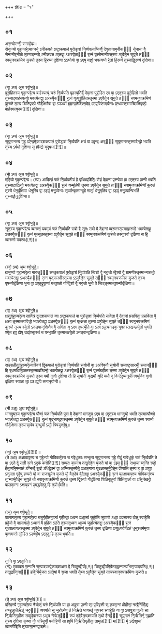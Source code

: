 +++
title = "१"

+++
## ०१
अर᳘ण्योरग्नी᳘ समारो᳘ह्य॥  
सेना᳘न्यो गृहा᳘न्परे᳘त्याग्नये᳘ ऽनीकवते ऽष्टा᳘कपालं पुरोडा᳘शं नि᳘र्व्वपत्यग्निर्व्वै᳘ देव᳘तानाम᳘नीकᳫँ᳭ से᳘नाया वै᳘ सेनानीर᳘नीकं त᳘स्मादग्नये᳘ ऽनीकवत ऽएतद्वा᳘ ऽअस्यै᳘कᳫँ᳭ र᳘त्नं य᳘त्सेनानीस्त᳘स्मा ऽए᳘वैते᳘न सूय᳘ते तᳫँ᳭ स्वम᳘नपक्रमिणं कुरुते त᳘स्य हि᳘रण्यं द᳘क्षिणा ऽऽग्नेयो वा᳘ ऽएष᳘ यज्ञो᳘ भवत्यग्ने रे᳘तो हि᳘रण्यं त᳘स्माद्धि᳘रण्यं द᳘क्षिणा॥  
## ०२
(णा᳘ ऽथ) अ᳘थ श्वो᳘भूते᳘॥  
पुरो᳘हितस्य गृहा᳘न्परे᳘त्य बार्हस्पत्यं᳘ चरुं नि᳘र्व्वपति बृ᳘हस्प᳘तिर्वै᳘ देवा᳘नां पुरो᳘हित एष वा᳘ ऽएत᳘स्य पुरो᳘हितो भवति त᳘स्माद्बार्हस्पत्यो᳘ भवत्येतद्वा᳘ ऽअस्यै᳘कᳫँ᳭ र᳘त्नं य᳘त्पुरो᳘हितस्त᳘स्मा ऽए᳘वैते᳘न सूय᳘ते तᳫँ᳭ स्वमन᳘पक्रमिणं कुरुते त᳘स्य शितिपृष्ठो गौर्द᳘क्षिणैषा वा᳘ ऽऊर्ध्वा बृ᳘हस्प᳘तेर्दिक्त᳘देष᳘ ऽउप᳘रिष्टादर्यम्णः प᳘न्थास्त᳘स्माच्छितिपृष्ठो᳘ बार्हस्पत्य᳘स्य[[!!]] द᳘क्षिणा॥  
## ०३
(णा᳘ ऽथ) अ᳘थ श्वो᳘भूते᳘॥  
सूय᳘मानस्य गृह᳘ ऽऐन्द्रमे᳘कादशकपालं पुरोडा᳘शं नि᳘र्व्वपति क्षत्रं वा ऽइ᳘न्द्रः क्षत्र᳘ᳫँ᳘ सूय᳘मानस्त᳘स्मादैन्द्रो᳘ भवति त᳘स्य ऽर्षभो द᳘क्षिणा स᳘ ह्यैन्द्रो य᳘दृषभः[[!!]]॥  
## ०४
(भो᳘ ऽथ) अ᳘थ श्वो᳘भूते᳘॥  
म᳘हिष्यै गृहा᳘न्परे᳘त्य। (त्या) आदित्यं᳘ चरुं नि᳘र्व्वपतीयं वै᳘ पृथिव्य᳘दितिः᳘ सेयं᳘ देवा᳘नां प᳘त्न्येषा वा᳘ ऽएत᳘स्य प᳘त्नी भवति त᳘स्मादादित्यो᳘ भवत्येतद्वा᳘ ऽअस्यै᳘कᳫँ᳭ र᳘त्नं यन्म᳘हिषी त᳘स्या ऽए᳘वैते᳘न सूय᳘ते ताᳫँ᳭ स्वाम᳘नपक्रमिणीं कुरुते त᳘स्यै धेनुर्द᳘क्षिणा धेनु᳘रिव वा᳘ ऽइयं᳘ मनु᳘ष्येभ्यः स᳘र्व्वान्का᳘मान्दुहे माता᳘ धेनु᳘र्मा᳘तेव वा᳘ ऽइयं᳘ मनु᳘ष्यान्बिभर्ति त᳘स्माद्धेनुर्द᳘क्षिणा॥  
## ०५
(णा᳘ ऽथ) अ᳘थ श्वो᳘भूते᳘॥  
सूत᳘स्य गृहा᳘न्परे᳘त्य व्वारुणं᳘ यवम᳘यं चरुं नि᳘र्व्वपति सवो वै᳘ सूतः᳘ सवो वै᳘ देवा᳘नां व्व᳘रुणस्त᳘स्माद्वारुणो᳘ भवत्येतद्वा᳘ ऽअस्यै᳘कᳫँ᳭ र᳘त्नं य᳘त्सूतस्त᳘स्मा ऽए᳘वैते᳘न सूय᳘ते तᳫँ᳭ स्वम᳘नपक्रमिणं कुरुते तस्या᳘श्वो द᳘क्षिणा स हि᳘ व्वारुणो यदश्वः[[!!]]॥  
## ०६
(श्वो᳘ ऽथ) अ᳘थ श्वो᳘भूते᳘॥  
ग्राम᳘ण्यो गृहा᳘न्परे᳘त्य मारुत᳘ᳫँ᳘ सप्त᳘कपालं पुरोडा᳘शं नि᳘र्व्वपति व्विशो वै᳘ मरु᳘तो व्वै᳘श्यो वै᳘ ग्रामणीस्त᳘स्मान्मारुतो᳘ भवत्येतद्वा᳘ ऽअस्यै᳘कᳫँ᳭ र᳘त्नं य᳘द्ग्रामणीस्त᳘स्मा ऽऽए᳘वैते᳘न सूय᳘ते तᳫँ᳭ स्वम᳘नपक्रमिणं कुरुते त᳘स्य पृ᳘षन्गौर्द᳘क्षिणा भूमा वा᳘ ऽएत᳘द्रूपा᳘णां यत्पृ᳘षतो गोर्व्वि᳘शो वै᳘ मरु᳘तो भू᳘मो वै व्विट्त᳘स्मात्पृ᳘षन्गौर्द᳘क्षिणा॥  
## ०७
(णा᳘ ऽथ) अ᳘थ श्वो᳘भूते᳘॥  
क्षत्तु᳘र्गृहा᳘न्परे᳘त्य सावित्रं द्वा᳘दशकपालं व्वा ऽष्टा᳘कपालं वा पुरोडा᳘शं नि᳘र्व्वपति सविता वै᳘ देवा᳘नां प्रसविता᳘ प्रसविता वै᳘ क्षत्ता त᳘स्मात्सावित्रो᳘ भवत्येतद्वा᳘ ऽअस्यै᳘कᳫँ᳭ र᳘त्नं य᳘त्क्षत्ता त᳘स्मा ऽए᳘वैते᳘न सूय᳘ते तᳫँ᳭ स्वम᳘नपक्रमिणं कुरुते त᳘स्य श्ये᳘तो ऽनड्वान्द᳘क्षिणैष वै᳘ सविता य᳘ ऽएष त᳘पत्ये᳘ति वा᳘ ऽएष ऽए᳘त्यनड्वा᳘न्युक्तस्तद्यच्छ्ये᳘तो भ᳘वति श्ये᳘त इव᳘ ह्येष᳘ उद्यंश्चा᳘स्तं च यन्भ᳘वति त᳘स्माच्छ्ये᳘तो ऽनड्वान्द᳘क्षिणा॥  
## ०८
(णा᳘ ऽथ) अ᳘थ श्वो᳘भूते᳘॥  
सङ्ग्रहीतु᳘र्गृहा᳘न्परे᳘त्याश्विनं द्वि᳘कपालं पुरोडा᳘शं नि᳘र्व्वपति स᳘योनी वा᳘ ऽअश्वि᳘नौ स᳘योनी सव्यष्टृसारथी᳘ समानᳫँ᳭ हि र᳘थमधिति᳘ष्ठतस्त᳘स्मादश्विनो᳘ भवत्येतद्वा᳘ ऽअस्यै᳘कᳫँ᳭ र᳘त्नं य᳘त्संग्रहीता त᳘स्मा ऽए᳘वैते᳘न सूय᳘ते तᳫँ᳭ स्वम᳘नपक्रमिणं कुरुते त᳘स्य यमौ गा᳘वौ द᳘क्षिणा तौ हि स᳘योनी य᳘द्यमौ य᳘दि यमौ न᳘ विन्देद᳘प्यनूचीनगर्भा᳘वेव गा᳘वौ द᳘क्षिणा स्यातां ता᳘ ऽउ ह्य᳘पि समान᳘योनी॥  
## ०९
(नी ऽअ᳘) अ᳘थ श्वो᳘भूते᳘॥  
भागदुघ᳘स्य गृहा᳘न्परे᳘त्य पौष्णं᳘ चरुं नि᳘र्व्वपति पूषा वै᳘ देवा᳘नां भागदुघ᳘ ऽएष वा᳘ ऽए᳘त᳘स्य भागदुघो᳘ भवति त᳘स्मात्पौष्णो᳘ भवत्येतद्वा᳘ ऽअस्यै᳘कᳫँ᳭ र᳘त्नं य᳘द्भागदुघस्त᳘स्मा ऽए᳘वैते᳘न सूय᳘ते तᳫँ᳭ स्वम᳘नपक्रमिणं कुरुते त᳘स्य श्यामो गौर्द᳘क्षिणा त᳘स्यासा᳘वेव ब᳘न्धु᳘र्यो ऽसौ᳘ त्रिषंयुक्ते᳘षु॥  
## १०
(ष्व᳘) अ᳘थ श्वो᳘भूते[[!!]]॥  
(ते ऽक्षा) अक्षावाप᳘स्य च गृहे᳘भ्यो गोविकर्त᳘स्य च गवे᳘धुकाः सम्भृ᳘त्य सूय᳘मानस्य गृहे᳘ रौद्रं᳘ गावेधुकं᳘ चरुं नि᳘र्व्वपति ते वा᳘ ऽएते द्वे᳘ सती र᳘त्ने ऽए᳘कं करोति[[!!]] सम्प᳘दः का᳘माय तद्य᳘देते᳘न य᳘जते यां वा᳘ ऽइमा᳘ᳫँ᳘ सभा᳘यां घ्न᳘न्ति रुद्रो᳘ हैता᳘मभि᳘मन्यते ऽग्निर्व्वै᳘ रु᳘द्रो ऽधिदे᳘वनं वा᳘ अग्निस्त᳘स्यैते᳘ ऽअङ्गारा य᳘दक्षास्त᳘मे᳘वैते᳘न प्रीणाति त᳘स्य ह वा᳘ ऽएषा᳘ ऽनुमता गृहे᳘षु हन्यते यो᳘ वा राजसू᳘येन य᳘जते यो᳘ वैत᳘देवं वे᳘दैतद्वा᳘ ऽअस्यै᳘कᳫँ᳭ र᳘त्नं य᳘दक्षावाप᳘श्च गोविकर्त्त᳘श्च ता᳘भ्यामे᳘वैते᳘न सूय᳘ते तौ स्वाव᳘नपक्रमिणौ कुरुते त᳘स्य द्वि᳘रूपो गौर्द᳘क्षिणा शितिबा᳘हुर्वा शितिबा᳘लो वा ऽसि᳘र्नखरो᳘ बालदा᳘म्ना ऽक्षाव᳘पनं प्र᳘बद्धमेत᳘दु हि त᳘योर्भ᳘वति॥  
## ११
(त्य᳘) अ᳘थ श्वो᳘भूते᳘॥  
पालागल᳘स्य गृहा᳘न्परे᳘त्य चतुर्गृहीतमा᳘ज्यं गृहीत्वा᳘ ऽध्वन ऽआ᳘ज्यं जुहोति जुषाणो ऽध्वा᳘ ऽऽज्यस्य व्वेतु स्वाहे᳘ति प्रहे᳘यो वै᳘ पालागलो᳘ ऽध्वानं वै प्र᳘हित ऽएति त᳘स्माद᳘ध्वन आ᳘ज्यं जुहोत्येतद्वा᳘ ऽअस्यै᳘कᳫँ᳭ र᳘त्नं य᳘त्पालागलस्त᳘स्मा ऽए᳘वैते᳘न सूय᳘ते तᳫँ᳭ स्वम᳘नपक्रमिणं कुरुते त᳘स्य द᳘क्षिणा ऽप्यु᳘क्ष्णवेष्टितं ध᳘नुश्चर्मम᳘या बा᳘णवन्तो लो᳘हित ऽउष्णी᳘ष ऽएत᳘दु हि त᳘स्य भ᳘वति॥  
## १२
ता᳘नि वा᳘ ऽएता᳘नि॥  
(न्ये᳘) ए᳘कादश र᳘त्नानि स᳘म्पादयत्ये᳘कादशाक्षरा वै᳘ त्रिष्टु᳘ब्वी᳘र्यं[[!!]] त्रिष्टु᳘ब्वी᳘र्यमे᳘वैतग्र᳘द्र᳘त्नान्यभिस᳘म्पादयति[[!!]] तद्य᳘द्रत्नि᳘नाᳫँ᳭ हवि᳘र्भिर्य᳘जत ऽएते᳘षां वै रा᳘जा भवति ते᳘भ्य ऽए᳘वैते᳘न सूय᳘ते तान्त्स्वान᳘नपक्रमिणः कुरुते॥  
## १३
(ते᳘ ऽथ) अ᳘थ श्वो᳘भूते[[!!]]॥  
प᳘रिवृत्त्यै गृहा᳘न्परे᳘त्य नैर्ऋतं᳘ चरुं नि᳘र्व्वपति या वा᳘ अपु᳘त्रा प᳘त्नी सा᳘ प᳘रिवृत्ती स᳘ कृष्णा᳘नां व्रीहीणां᳘ नखै᳘र्निर्भि᳘द्य तण्डुला᳘न्नैर्ऋतं᳘ चरु᳘ᳫँ᳘ श्रपयति स᳘ जुहोत्येष᳘ ते निर्ऋते भागस्तं᳘ जुषस्व स्वाहे᳘ति या वा᳘ ऽअपु᳘त्रा प᳘त्नी सा नि᳘र्ऋतिगृहीता तद्य᳘दे᳘वास्या ऽअ᳘त्र नैर्ऋत᳘ᳫँ᳘ रूपं त᳘दे᳘वैत᳘च्छमयति त᳘थो हैनᳫँ᳭ सूय᳘मानं नि᳘र्ऋतिर्न᳘ गृह्णाति त᳘स्य द᳘क्षिणा कृष्णा गौः᳘ परिमूर्णी᳘ पर्यारि᳘णी सा ह्य᳘पि नि᳘र्ऋतिगृहीता᳘ तामा᳘ह[[!!]] मा[[!!]] मे᳘ ऽद्येशा᳘यां व्वात्सीदि᳘ति त᳘त्पाप्मा᳘नमपा᳘दत्ते॥  
